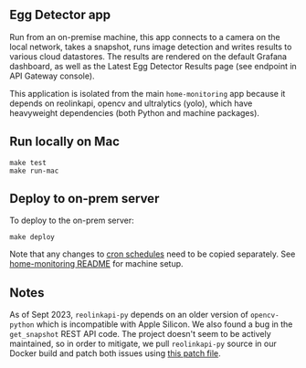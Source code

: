 ## Egg Detector app

Run from an on-premise machine, this app connects to a camera on the local network, takes
a snapshot, runs image detection and writes results to various cloud datastores. The results are
rendered on the default Grafana dashboard, as well as the Latest Egg Detector Results page (see
endpoint in API Gateway console).

This application is isolated from the main `home-monitoring` app because it depends on reolinkapi,
opencv and ultralytics (yolo), which have heavyweight dependencies (both Python and machine
packages).

## Run locally on Mac

```
make test
make run-mac
```

## Deploy to on-prem server

To deploy to the on-prem server:

```
make deploy
```

Note that any changes to [cron schedules](../etc/crontab) need to be copied separately.
See [home-monitoring README](../README.md#on-premise-server-configuration-and-deployment) for
machine setup.

## Notes

As of Sept 2023, `reolinkapi-py` depends on an older version of `opencv-python` which is
incompatible with Apple Silicon. We also found a bug in the `get_snapshot` REST API code. The
project doesn't seem to be actively maintained, so in order to mitigate, we pull `reolinkapi-py`
source in our Docker build and patch both issues using [this patch file](reolinkapipy-fixes.patch).
